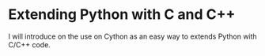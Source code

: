 # Extending Python with C and C++

I will introduce on the use on Cython as an easy way to extends Python 
with C/C++ code.
